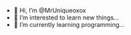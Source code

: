 - 👋 Hi, I’m @MrUniqueoxox
- 👀 I’m interested to learn new things...
- 🌱 I’m currently learning programming...

<!---
MrUniqueoxox/MrUniqueoxox is a ✨ special ✨ repository because its `README.md` (this file) appears on your GitHub profile.
You can click the Preview link to take a look at your changes.
--->
